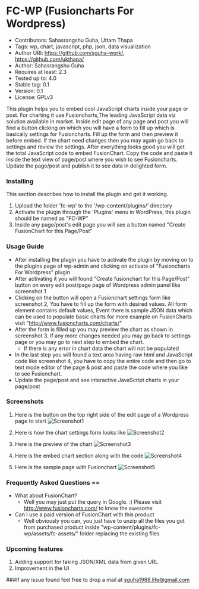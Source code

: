 
# FC-WP (Fusioncharts For Wordpress)

* Contributors: Sahasrangshu Guha, Uttam Thapa
* Tags: wp, chart, javascript, php, json, data visualization
* Author URI: https://github.com/sguha-work/, https://github.com/ukthapa/
* Author: Sahasrangshu Guha
* Requires at least: 2.3
* Tested up to: 4.0
* Stable tag: 0.1
* Version: 0.1 
* License: GPLv3

This plugin helps you to embed cool JavaScript charts inside your page or post. For charting it use Fusioncharts,The
leading JavaScript data viz solution available in market. Inside edit page of any page and post you will find a button
clicking on which you will have a form to fill up which is basically settings for Fusioncharts. Fill up the form and
then preview it before embed. If the chart need changes then you may again go back to settings and review the settings.
After everything looks good you will get the total JavaScript code to embed FusionChart. Copy the code and paste it 
inside the text view of page/post where you wish to see Fusioncharts. Update the page/post and publish it to see data
in delighted form.

### Installing
This section describes how to install the plugin and get it working.

1.	Upload the folder 'fc-wp' to the '/wp-content/plugins/' directory
2.	Activate the plugin through the 'Plugins' menu in WordPress, this plugin should be named as "FC-WP"
3.	Inside any page/post's edit page you will see a button named "Create FusionChart for this Page/Post"

### Usage Guide
* After installing the plugin you have to activate the plugin by moving on to the plugins page of wp-admin and clicking on activate of "Fusioncharts For Wordpress" plugin
* After activating it you will found "Create fusionchart for this Page/Post" button on every edit post/page page of Wordpress admin panel like screenshot 1
* Clicking on the button will open a Fusionchart settings form like screenshot 2, You have to fill up the form with desired values. All form element contains default values, Event there is sample JSON data which can be used to populate basic charts for more example on FusionCharts visit "http://www.fusioncharts.com/charts/"
* After the form is filled up you may preview the chart as shown in screenshot 3. If any more changes needed you may go back to settings page or you may go to next step to embed the chart.
	* If there is any error in chart data the chart will not be populated
* In the last step you will found a text area having raw html and JavaScript code like screenshot 4, you have to copy the entire code and then go to text mode editor of the page & post and paste the code where you like to see Fusionchart.
* Update the page/post and see interactive JavaScript charts in your page/post

### Screenshots
1. Here is the button on the top right side of the edit page of a Wordpress page to start
	![Screenshot1](http://i.imgur.com/GRCGemK.png)
	
2. Here is how the chart settings form looks like
	![Screenshot2](http://i.imgur.com/oaP7lp5.png)
	
3. Here is the preview of the chart
	![Screenshot3](http://i.imgur.com/Jm2eJwY.png)		
	
4. Here is the embed chart section along with the code
	![Screenshot4](http://i.imgur.com/lvAYx98.png)
	
5. Here is the sample page with Fusionchart
	![Screenshot5](http://i.imgur.com/oB8rDdo.png)

### Frequently Asked Questions ==
* What about FusionChart?
	* Well you may just put the query in Google. :) Please visit http://www.fusioncharts.com/ to know the awesome
* Can I use a paid version of FusionChart with this product
	* Well obviously you can, you just have to unzip all the files you got from purchased product inside "wp-content/plugins/fc-wp/assets/fc-assets/" folder replacing the existing files

### Upcoming features
1. Adding support for taking JSON/XML data from given URL
2. Improvement in the UI

###If any issue found feel free to drop a mail at sguha1988.life@gmail.com